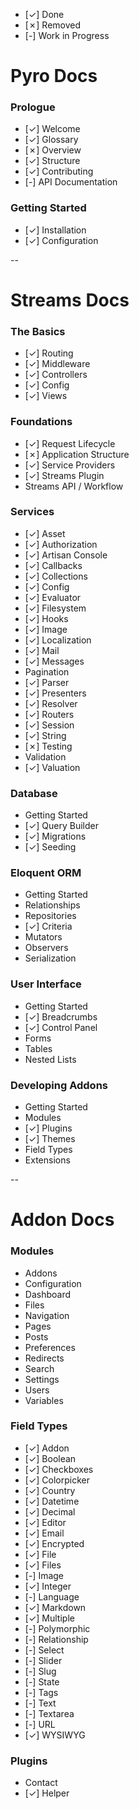 - [&check;] Done
- [&cross;] Removed
- [-] Work in Progress

# Pyro Docs

### Prologue

- [&check;] Welcome
- [&check;] Glossary
- [&cross;] Overview
- [&check;] Structure
- [&check;] Contributing
- [-] API Documentation

### Getting Started

- [&check;] Installation
- [&check;] Configuration

--

# Streams Docs

### The Basics

- [&check;] Routing
- [&check;] Middleware
- [&check;] Controllers
- [&check;] Config
- [&check;] Views

### Foundations

- [&check;] Request Lifecycle
- [&cross;] Application Structure
- [&check;] Service Providers
- [&check;] Streams Plugin
- Streams API / Workflow

### Services

- [&check;] Asset
- [&check;] Authorization
- [&check;] Artisan Console
- [&check;] Callbacks
- [&check;] Collections
- [&check;] Config
- [&check;] Evaluator
- [&check;] Filesystem
- [&check;] Hooks
- [&check;] Image
- [&check;] Localization
- [&check;] Mail
- [&check;] Messages
- Pagination
- [&check;] Parser
- [&check;] Presenters
- [&check;] Resolver
- [&check;] Routers
- [&check;] Session
- [&check;] String
- [&cross;] Testing
- Validation
- [&check;] Valuation

### Database

- Getting Started
- [&check;] Query Builder
- [&check;] Migrations
- [&check;] Seeding

### Eloquent ORM

- Getting Started
- Relationships
- Repositories
- [&check;] Criteria
- Mutators
- Observers
- Serialization

### User Interface

- Getting Started
- [&check;] Breadcrumbs
- [&check;] Control Panel
- Forms
- Tables
- Nested Lists

### Developing Addons

- Getting Started
- Modules
- [&check;] Plugins
- [&check;] Themes
- Field Types
- Extensions

--

# Addon Docs

### Modules

- Addons
- Configuration
- Dashboard
- Files
- Navigation
- Pages
- Posts
- Preferences
- Redirects
- Search
- Settings
- Users
- Variables

### Field Types

- [&check;] Addon
- [&check;] Boolean
- [&check;] Checkboxes
- [&check;] Colorpicker
- [&check;] Country
- [&check;] Datetime
- [&check;] Decimal
- [&check;] Editor
- [&check;] Email
- [&check;] Encrypted
- [&check;] File
- [&check;] Files
- [-] Image
- [&check;] Integer
- [-] Language
- [&check;] Markdown
- [&check;] Multiple
- [-] Polymorphic
- [-] Relationship
- [-] Select
- [-] Slider
- [-] Slug
- [-] State
- [-] Tags
- [-] Text
- [-] Textarea
- [-] URL
- [&check;] WYSIWYG

### Plugins

- Contact
- [&check;] Helper
